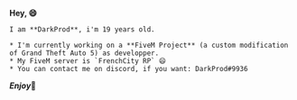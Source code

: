 **Hey, 😄**

	I am **DarkProd**, i'm 19 years old.

	* I'm currently working on a **FiveM Project** (a custom modification of Grand Theft Auto 5) as developper.
    * My FiveM server is `FrenchCity RP` 😄
	* You can contact me on discord, if you want: DarkProd#9936
	
***Enjoy***🙂
